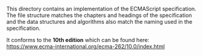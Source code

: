This directory contains an implementation of the ECMAScript specification. The file structure matches the chapters and headings of the specification and the data structures and algorithms also match the naming used in the specification.

It conforms to the **10th edition** which can be found here: https://www.ecma-international.org/ecma-262/10.0/index.html
